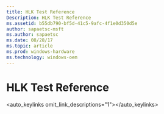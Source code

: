 ```yaml
---
title: HLK Test Reference
Description: HLK Test Reference
ms.assetid: b55db790-bf5d-41c5-9afc-4f1e0d350d5e
author: sapaetsc-msft
ms.author: sapaetsc
ms.date: 08/28/17
ms.topic: article
ms.prod: windows-hardware
ms.technology: windows-oem
---
```


# HLK Test Reference

<auto_keylinks omit_link_descriptions="1"></auto_keylinks>



